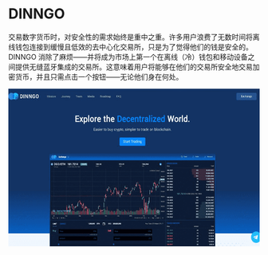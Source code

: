 # DINNGO

交易数字货币时，对安全性的需求始终是重中之重。许多用户浪费了无数时间将离线钱包连接到缓慢且低效的去中心化交易所，只是为了觉得他们的钱是安全的。 DINNGO 消除了麻烦——并将成为市场上第一个在离线（冷）钱包和移动设备之间提供无缝蓝牙集成的交易所。这意味着用户将能够在他们的交易所安全地交易加密货币，并且只需点击一个按钮——无论他们身在何处。

![dinngo-dapp-exchanges-eth-image1_edfc1acd76a4e329e8e156c50874bf76](dinngo-dapp-exchanges-eth-image1_edfc1acd76a4e329e8e156c50874bf76.png)
